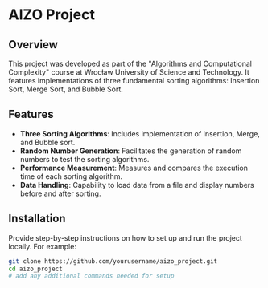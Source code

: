 # AIZO Project

## Overview
This project was developed as part of the "Algorithms and Computational Complexity" course at Wrocław University of Science and Technology. It features implementations of three fundamental sorting algorithms: Insertion Sort, Merge Sort, and Bubble Sort.

## Features
- **Three Sorting Algorithms**: Includes implementation of Insertion, Merge, and Bubble sort.
- **Random Number Generation**: Facilitates the generation of random numbers to test the sorting algorithms.
- **Performance Measurement**: Measures and compares the execution time of each sorting algorithm.
- **Data Handling**: Capability to load data from a file and display numbers before and after sorting.


## Installation
Provide step-by-step instructions on how to set up and run the project locally. For example:
```bash
git clone https://github.com/yourusername/aizo_project.git
cd aizo_project
# add any additional commands needed for setup
